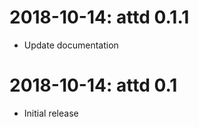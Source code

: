 2018-10-14: attd 0.1.1
======================

* Update documentation

2018-10-14: attd 0.1
====================

* Initial release
